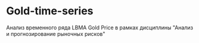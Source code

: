 # Gold-time-series
Анализ временного ряда LBMA Gold Price в рамках дисциплины "Анализ и прогнозирование рыночных рисков"

